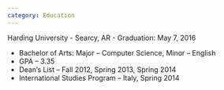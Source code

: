```yaml
---
category: Education
---
```


Harding University - Searcy, AR - Graduation: May 7, 2016
-	Bachelor of Arts:  Major – Computer Science, Minor – English				
-	GPA – 3.35
-	Dean’s List – Fall 2012, Spring 2013, Spring 2014
-	International Studies Program – Italy, Spring 2014